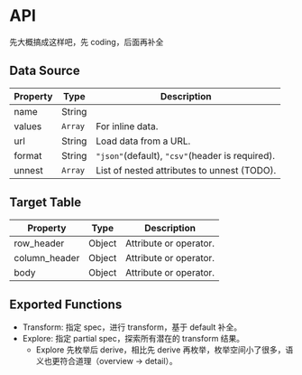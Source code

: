 # API

先大概搞成这样吧，先 coding，后面再补全

## Data Source

| Property | Type    | Description                                     |
| -------- | ------- | ----------------------------------------------- |
| name     | String  |                                                 |
| values   | `Array` | For inline data.                                |
| url      | String  | Load data from a URL.                           |
| format   | String  | `"json"`(default), `"csv"`(header is required). |
| unnest   | `Array` | List of nested attributes to unnest (TODO).     |

## Target Table

| Property      | Type   | Description            |
| ------------- | ------ | ---------------------- |
| row_header    | Object | Attribute or operator. |
| column_header | Object | Attribute or operator. |
| body          | Object | Attribute or operator. |

## Exported Functions

- Transform: 指定 spec，进行 transform，基于 default 补全。
- Explore: 指定 partial spec，探索所有潜在的 transform 结果。
  - Explore 先枚举后 derive，相比先 derive 再枚举，枚举空间小了很多，语义也更符合道理（overview -> detail）。
